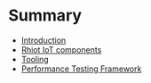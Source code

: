 # Summary

* [Introduction](README.md)
* [Rhiot IoT components](rhiot_iot_components.md)
* [Tooling](tooling.md)
* [Performance Testing Framework](performance_testing_framework.md)

